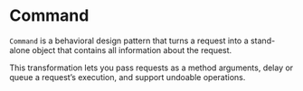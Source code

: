 # Command

`Command` is a behavioral design pattern that turns a request into a stand-alone object that contains all information
about the request.

This transformation lets you pass requests as a method arguments, delay or queue a request’s execution, and support
undoable operations.